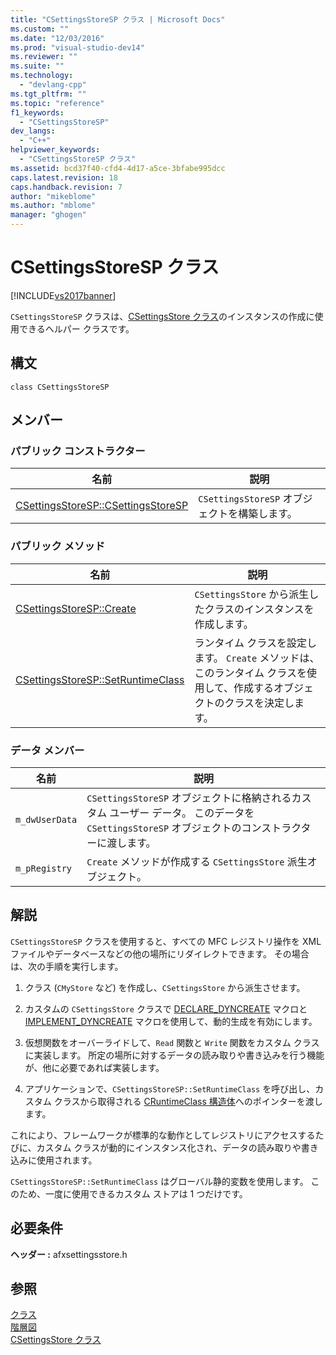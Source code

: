 ```yaml
---
title: "CSettingsStoreSP クラス | Microsoft Docs"
ms.custom: ""
ms.date: "12/03/2016"
ms.prod: "visual-studio-dev14"
ms.reviewer: ""
ms.suite: ""
ms.technology: 
  - "devlang-cpp"
ms.tgt_pltfrm: ""
ms.topic: "reference"
f1_keywords: 
  - "CSettingsStoreSP"
dev_langs: 
  - "C++"
helpviewer_keywords: 
  - "CSettingsStoreSP クラス"
ms.assetid: bcd37f40-cfd4-4d17-a5ce-3bfabe995dcc
caps.latest.revision: 18
caps.handback.revision: 7
author: "mikeblome"
ms.author: "mblome"
manager: "ghogen"
---
```

# CSettingsStoreSP クラス
[!INCLUDE[vs2017banner](../../assembler/inline/includes/vs2017banner.md)]

`CSettingsStoreSP` クラスは、[CSettingsStore クラス](../../mfc/reference/csettingsstore-class.md)のインスタンスの作成に使用できるヘルパー クラスです。  
  
## 構文  
  
```  
class CSettingsStoreSP  
```  
  
## メンバー  
  
### パブリック コンストラクター  
  
|名前|説明|  
|--------|--------|  
|[CSettingsStoreSP::CSettingsStoreSP](../Topic/CSettingsStoreSP::CSettingsStoreSP.md)|`CSettingsStoreSP` オブジェクトを構築します。|  
  
### パブリック メソッド  
  
|名前|説明|  
|--------|--------|  
|[CSettingsStoreSP::Create](../Topic/CSettingsStoreSP::Create.md)|`CSettingsStore` から派生したクラスのインスタンスを作成します。|  
|[CSettingsStoreSP::SetRuntimeClass](../Topic/CSettingsStoreSP::SetRuntimeClass.md)|ランタイム クラスを設定します。  `Create` メソッドは、このランタイム クラスを使用して、作成するオブジェクトのクラスを決定します。|  
  
### データ メンバー  
  
|名前|説明|  
|--------|--------|  
|`m_dwUserData`|`CSettingsStoreSP` オブジェクトに格納されるカスタム ユーザー データ。  このデータを `CSettingsStoreSP` オブジェクトのコンストラクターに渡します。|  
|`m_pRegistry`|`Create` メソッドが作成する `CSettingsStore` 派生オブジェクト。|  
  
## 解説  
 `CSettingsStoreSP` クラスを使用すると、すべての MFC レジストリ操作を XML ファイルやデータベースなどの他の場所にリダイレクトできます。  その場合は、次の手順を実行します。  
  
1.  クラス \(`CMyStore` など\) を作成し、`CSettingsStore` から派生させます。  
  
2.  カスタムの `CSettingsStore` クラスで [DECLARE\_DYNCREATE](../Topic/DECLARE_DYNCREATE.md) マクロと [IMPLEMENT\_DYNCREATE](../Topic/IMPLEMENT_DYNCREATE.md) マクロを使用して、動的生成を有効にします。  
  
3.  仮想関数をオーバーライドして、`Read` 関数と `Write` 関数をカスタム クラスに実装します。  所定の場所に対するデータの読み取りや書き込みを行う機能が、他に必要であれば実装します。  
  
4.  アプリケーションで、`CSettingsStoreSP::SetRuntimeClass` を呼び出し、カスタム クラスから取得される [CRuntimeClass 構造体](../Topic/CRuntimeClass%20Structure.md)へのポインターを渡します。  
  
 これにより、フレームワークが標準的な動作としてレジストリにアクセスするたびに、カスタム クラスが動的にインスタンス化され、データの読み取りや書き込みに使用されます。  
  
 `CSettingsStoreSP::SetRuntimeClass` はグローバル静的変数を使用します。  このため、一度に使用できるカスタム ストアは 1 つだけです。  
  
## 必要条件  
 **ヘッダー :** afxsettingsstore.h  
  
## 参照  
 [クラス](../Topic/MFC%20Classes.md)   
 [階層図](../../mfc/hierarchy-chart.md)   
 [CSettingsStore クラス](../../mfc/reference/csettingsstore-class.md)